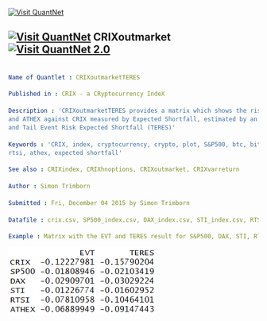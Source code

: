 
[<img src="https://github.com/QuantLet/Styleguide-and-FAQ/blob/master/pictures/banner.png" width="880" alt="Visit QuantNet">](http://quantlet.de/index.php?p=info)

## [<img src="https://github.com/QuantLet/Styleguide-and-Validation-procedure/blob/master/pictures/qloqo.png" alt="Visit QuantNet">](http://quantlet.de/) **CRIXoutmarket** [<img src="https://github.com/QuantLet/Styleguide-and-Validation-procedure/blob/master/pictures/QN2.png" width="60" alt="Visit QuantNet 2.0">](http://quantlet.de/d3/ia)

```yaml

Name of Quantlet : CRIXoutmarketTERES

Published in : CRIX - a CRyptocurrency IndeX

Description : 'CRIXoutmarketTERES provides a matrix which shows the risk of S&P500, DAX, STI, RTSI
and ATHEX against CRIX measured by Expected Shortfall, estimated by an Extreme Value Approach (EVT)
and Tail Event Risk Expected Shortfall (TERES)'

Keywords : 'CRIX, index, cryptocurrency, crypto, plot, S&P500, btc, bitcoin, TERES, EVT, dax, sti,
rtsi, athex, expected shortfall'

See also : CRIXindex, CRIXhnoptions, CRIXoutmarket, CRIXvarreturn

Author : Simon Trimborn

Submitted : Fri, December 04 2015 by Simon Trimborn

Datafile : crix.csv, SP500_index.csv, DAX_index.csv, STI_index.csv, RTSI_index.csv, ATHEX_index.csv

Example : Matrix with the EVT and TERES result for S&P500, DAX, STI, RTSI, ATHEX and the CRIX.

```

![Picture1](CRIXoutmarketTERES_plot.PNG)


```r

```
